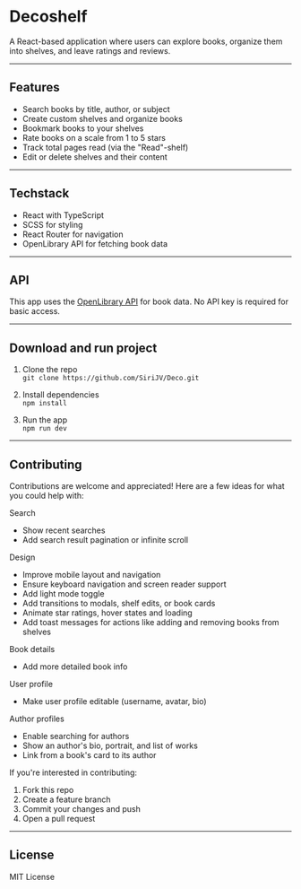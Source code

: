 # Decoshelf

A React-based application where users can explore books, organize them into shelves, and leave ratings and reviews.

---

## Features

- Search books by title, author, or subject
- Create custom shelves and organize books
- Bookmark books to your shelves
- Rate books on a scale from 1 to 5 stars
- Track total pages read (via the "Read"-shelf)
- Edit or delete shelves and their content

---

## Techstack

- React with TypeScript
- SCSS for styling
- React Router for navigation
- OpenLibrary API for fetching book data

---

## API

This app uses the [OpenLibrary API](https://openlibrary.org/developers/api) for book data. No API key is required for basic access.

---

## Download and run project

1. Clone the repo  
   `git clone https://github.com/SiriJV/Deco.git`

2. Install dependencies  
   `npm install`

3. Run the app  
   `npm run dev`
   
---

## Contributing

Contributions are welcome and appreciated! Here are a few ideas for what you could help with:

Search
- Show recent searches
- Add search result pagination or infinite scroll

Design
- Improve mobile layout and navigation
- Ensure keyboard navigation and screen reader support
- Add light mode toggle
- Add transitions to modals, shelf edits, or book cards
- Animate star ratings, hover states and loading
- Add toast messages for actions like adding and removing books from shelves

Book details
- Add more detailed book info

User profile
- Make user profile editable (username, avatar, bio)

Author profiles
- Enable searching for authors
- Show an author's bio, portrait, and list of works
- Link from a book's card to its author

If you're interested in contributing:

1. Fork this repo
2. Create a feature branch
3. Commit your changes and push
4. Open a pull request

---

## License

MIT License
